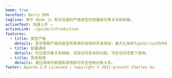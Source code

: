 ```yaml
---
home: true
heroText: Berry ORM
tagline: 用于 Node.js 和浏览器的严格类型的轻量级对象关系映射器。
actionText: 快速上手 →
actionLink: ./guide/introduction
features:
  - title: 类型严格
    details: 享受极致严格的类型所带来的愉快的开发体验，最大化发挥TypeScript的作用。
  - title: 轻量通用
    details: 仅仅是对象关系映射，没有任何多余的功能，可在任何场景下使用。
  - title: 简单易用
    details: 通过简单的赋值和调用即可完全控制对象关系。
footer: Apache-2.0 Licensed | Copyright © 2021-present Charles Gu
---
```

